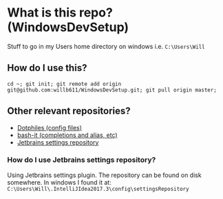 # What is this repo? (WindowsDevSetup)
Stuff to go in my Users home directory on windows i.e. `C:\Users\Will`

## How do I use this?
`cd ~;
git init;
git remote add origin git@github.com:willb611/WindowsDevSetup.git;
git pull origin master;`

## Other relevant repositories? 
- [Dotphiles (config files)](https://github.com/willb611/dotphiles)
- [bash-it (completions and alias, etc)](https://github.com/willb611/bash-it)
- [Jetbrains settings repository](https://github.com/willb611/settings-jetbrains)

### How do I use Jetbrains settings repository?
Using Jetbrains settings plugin. The repository can be found on disk somewhere. In windows I found it at: ```C:\Users\Will\.IntelliJIdea2017.3\config\settingsRepository```